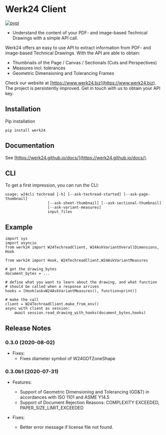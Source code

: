 # Werk24 Client

[![pypi](https://img.shields.io/pypi/v/werk24.svg)](https://pypi.python.org/pypi/werk24)

* Understand the content of your PDF- and image-based Technical Drawings with a simple API call.

Werk24 offers an easy to use API to extract information from PDF- and image-based Technical Drawings.
With the API are able to obtain:

* Thumbnails of the Page / Canvas / Sectionals (Cuts and Perspectives)
* Measures incl. tolerances
* Geometric Dimensioning and Tolerancing Frames

Check our website at [https://www.werk24.biz](https://www.werk24.biz).
The project is persistently improved. Get in touch with us to obtain your API key.

## Installation

Pip installation

    pip install werk24

## Documentation

See [https://werk24.github.io/docs/](https://werk24.github.io/docs/).

## CLI

To get a first impression, you can run the CLI:

    usage: w24cli techread [-h] [--ask-techread-started] [--ask-page-thumbnail]
                       [--ask-sheet-thumbnail] [--ask-sectional-thumbnail]
                       [--ask-variant-measures]
                       input_files

## Example

    import sys
    import asyncio
    from werk24 import W24TechreadClient, W24AskVariantOverallDimensions, Hook

    from werk24 import Hook, W24TechreadClient,W24AskVariantMeasures

    # get the drawing_bytes
    document_bytes = ...

    # define what you want to learn about the drawing, and what function
    # should be called when a response arrives
    hooks = [Hook(ask=W24AskVariantMeasures(), function=print)]

    # make the call
    client = W24TechreadClient.make_from_env()
    async with client as session:
        await session.read_drawing_with_hooks(document_bytes,hooks)

## Release Notes

### 0.3.0 (2020-08-02)

* Fixes:
  + Fixes diameter symbol of W24GDTZoneShape

### 0.3.0b1 (2020-07-31)

* Features:
  + Support of Geometric Dimensioning and Tolerancing (GD&T) in accordances with ISO 1101 and ASME Y14.5
  + Support of Document Rejection Reasons: COMPLEXITY EXCEEDED, PAPER_SIZE_LIMIT_EXCEEDED

* Fixes:
  + Better error message if license file not found.
